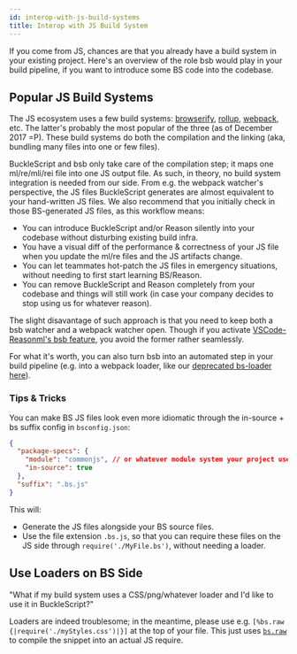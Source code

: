 ```yaml
---
id: interop-with-js-build-systems
title: Interop with JS Build System
---
```


If you come from JS, chances are that you already have a build system in your existing project. Here's an overview of the role bsb would play in your build pipeline, if you want to introduce some BS code into the codebase.

## Popular JS Build Systems

The JS ecosystem uses a few build systems: [browserify](http://browserify.org/), [rollup](https://github.com/rollup/rollup), [webpack](https://webpack.js.org/), etc. The latter's probably the most popular of the three (as of December 2017 =P). These build systems do both the compilation and the linking (aka, bundling many files into one or few files).

BuckleScript and bsb only take care of the compilation step; it maps one ml/re/mli/rei file into one JS output file. As such, in theory, no build system integration is needed from our side. From e.g. the webpack watcher's perspective, the JS files BuckleScript generates are almost equivalent to your hand-written JS files. We also recommend that you initially check in those BS-generated JS files, as this workflow means:

- You can introduce BuckleScript and/or Reason silently into your codebase without disturbing existing build infra.
- You have a visual diff of the performance & correctness of your JS file when you update the ml/re files and the JS artifacts change.
- You can let teammates hot-patch the JS files in emergency situations, without needing to first start learning BS/Reason.
- You can remove BuckleScript and Reason completely from your codebase and things will still work (in case your company decides to stop using us for whatever reason).

The slight disavantage of such approach is that you need to keep both a bsb watcher and a webpack watcher open. Though if you activate [VSCode-Reasonml's bsb feature](https://github.com/reasonml-editor/vscode-reasonml#bsb), you avoid the former rather seamlessly.

For what it's worth, you can also turn bsb into an automated step in your build pipeline (e.g. into a webpack loader, like our [deprecated bs-loader here](https://github.com/reasonml-community/bs-loader)).

### Tips & Tricks

You can make BS JS files look even more idiomatic through the in-source + bs suffix config in `bsconfig.json`:

```json
{
  "package-specs": {
    "module": "commonjs", // or whatever module system your project uses
    "in-source": true
  },
  "suffix": ".bs.js"
}
```

This will:

- Generate the JS files alongside your BS source files.
- Use the file extension `.bs.js`, so that you can require these files on the JS side through `require('./MyFile.bs')`, without needing a loader.

## Use Loaders on BS Side

"What if my build system uses a CSS/png/whatever loader and I'd like to use it in BuckleScript?"

Loaders are indeed troublesome; in the meantime, please use e.g. `[%bs.raw {|require('./myStyles.css')|}]` at the top of your file. This just uses [`bs.raw`](embed-raw-javascript.md) to compile the snippet into an actual JS require.
